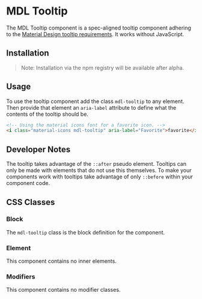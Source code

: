 # MDL Tooltip

The MDL Tooltip component is a spec-aligned tooltip component adhering to the
[Material Design tooltip requirements](https://material.google.com/components/tooltips.html).
It works without JavaScript.

## Installation

> Note: Installation via the npm registry will be available after alpha.

## Usage

To use the tooltip component add the class `mdl-tooltip` to any element.
Then provide that element an `aria-label` attribute to define what the contents of the tooltip should be.

```html
<!-- Using the material icons font for a favorite icon. -->
<i class="material-icons mdl-tooltip" aria-label="Favorite">favorite</i>
```

## Developer Notes

The tooltip takes advantage of the `::after` pseudo element.
Tooltips can only be made with elements that do not use this themselves.
To make your components work with tooltips take advantage of only `::before` within your component code.

## CSS Classes

### Block

The `mdl-tooltip` class is the block definition for the component.

### Element

This component contains no inner elements.

### Modifiers

This component contains no modifier classes.
